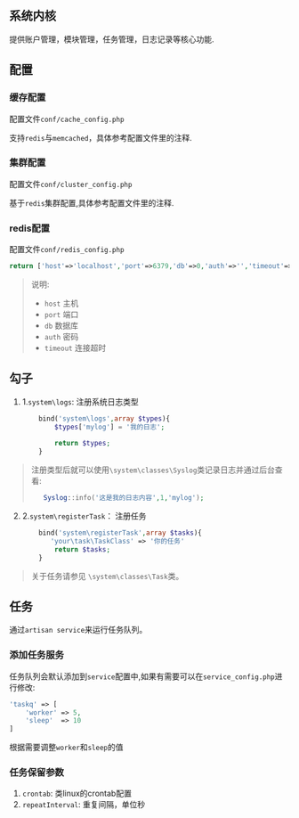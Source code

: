 ## 系统内核

提供账户管理，模块管理，任务管理，日志记录等核心功能.

## 配置

### 缓存配置

配置文件`conf/cache_config.php`

支持`redis`与`memcached`，具体参考配置文件里的注释.

### 集群配置

配置文件`conf/cluster_config.php`

基于`redis`集群配置,具体参考配置文件里的注释.

### redis配置

配置文件`conf/redis_config.php`

```php
return ['host'=>'localhost','port'=>6379,'db'=>0,'auth'=>'','timeout'=>5];
```

> 说明:
>
> * `host` 主机
> * `port` 端口
> * `db` 数据库
> * `auth` 密码
> * `timeout` 连接超时

## 勾子

1. 1.`system\logs`: 注册系统日志类型
    ```php
        bind('system\logs',array $types){
            $types['mylog'] = '我的日志';
            
            return $types;
        }
    ```
> 注册类型后就可以使用`\system\classes\Syslog`类记录日志并通过后台查看:
> ```php
>    Syslog::info('这是我的日志内容',1,'mylog');
> ```

2. 2.`system\registerTask`： 注册任务
    ```php
        bind('system\registerTask',array $tasks){
           'your\task\TaskClass' => '你的任务'
            return $tasks;
        }
    ``` 
> 关于任务请参见 `\system\classes\Task`类。

## 任务

通过`artisan service`来运行任务队列。

### 添加任务服务

任务队列会默认添加到`service`配置中,如果有需要可以在`service_config.php`进行修改:

```php
'taskq' => [
    'worker' => 5,
    'sleep'  => 10
]
```

根据需要调整`worker`和`sleep`的值

### 任务保留参数

1. `crontab`: 类linux的crontab配置
2. `repeatInterval`: 重复间隔，单位秒
